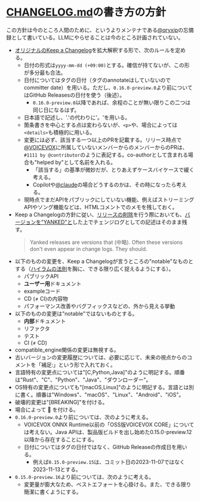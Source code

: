 # [CHANGELOG.md]の書き方の方針

この方針は今のところ人間のために、というよりメンテナである[@qryxip]の忘備録として書いている。LLMにやらせることは今のところ計画されていない。

- [オリジナルのKeep a Changelog]を拡大解釈する形で、次のルールを定める。
    - 日付の形式は`yyyy-mm-dd (+09:00)`とする。確信が持てないが、この形が多分最も合法。
    - 日付についてはタグの日付（タグのannotateはしていないのでcommitter date）を用いる。ただし、`0.16.0-preview.0`より前についてはGitHub Releasesの日付を使う（後述）。
        - `0.16.0-preview.0`以降であれば、余程のことが無い限りこの二つは同じ日になるはず。
    - 日本語で記述し、'.'の代わりに'。'を用いる。
    - 箇条書きを中心とする点は変わらないが、`<p>`や、場合によっては`<details>`も積極的に用いる。
    - 変更には必ず、該当する一つ以上のPRを記載する。リリース時点で[@VOICEVOX]に所属していないメンバーからのメンバーからのPRは、`#1111 by @contributor`のように表記する。co-authorとして含まれる場合も"helped by"として名前を入れる。
        - 「該当する」の基準が微妙だが、とりあえずケースバイケースで緩く考える。
        - Copilotや[@claude]の場合どうするのかは、その時になったら考える。
    - 現時点でまだAPIをパブリックにしていない機能、例えばストリーミングAPIやソング機能などは、HTMLコメントでのメモを残しておく。
- Keep a Changelogの方針に従い、[リリースの削除]を行う際においても、[バージョンを"YANKED"と]した上でチェンジログとしての記述はそのまま残す。
    > Yanked releases are versions that (中略). Often these versions don't even appear in change logs. They should.
- 以下のものの変更を、Keep a Changelogが言うところの"notable"なものとする（[ハイラムの法則]を胸に、できる限り広く捉えるようにする）。
    - パブリックAPI
    - **ユーザー用**ドキュメント
    - exampleコード
    - CD (≠ CI)の内容物
    - パフォーマンス改善やバグフィックスなどの、外から見える挙動
- 以下のものの変更は"notable"ではないものとする。
    - **内部**ドキュメント
    - リファクタ
    - テスト
    - CI (≠ CD)
- compatible\_engine関係の変更は無視する。
- 古いバージョンの変更履歴については、必要に応じて、未来の視点からのコメントを「補足:」という形で入れておく。
- 言語特有の変更点については"\[C,Python,Java\]"のように明記する。順番は"Rust"、"C"、"Python"、"Java"、"ダウンローダー"。
- OS特有の変更点についても"\[macOS,Linux\]"のように明記する。言語とは別に書く。順番は"Windows"、"macOS"、"Linux"、"Android"、"iOS"。
- 破壊的変更は"\[BREAKING\]"を付ける。
- 場合によって :tada: を付ける。
- `0.16.0-preview.0`より前については、次のように考える。
    - VOICEVOX ONNX Runtime以前の「OSS版VOICEVOX CORE」については考えない。Java APIは、製品版ビルドを出し始めた0.15.0-preview.12以降から存在することにする。
    - 日付についてはタグの日付ではなく、GitHub Releaseの作成日を用いる。
        -  例えば`0.15.0-preview.15`は、コミット日の2023-11-07ではなく2023-11-13とする。
- `0.15.0-preview.16`より前については、次のように考える。
    - 変更量が膨大なため、ベストエフォートを心掛ける。また、できる限り簡潔に書くようにする。

[CHANGELOG.md]: ../../../CHANGELOG.md
[@qryxip]: https://github.com/qryxip
[オリジナルのKeep a Changelog]: https://keepachangelog.com/en/1.1.0/
[@VOICEVOX]: https://github.com/VOICEVOX
[@claude]: https://github.com/claude
[リリースの削除]: https://github.com/VOICEVOX/voicevox_core/issues/1067
[バージョンを"YANKED"と]: https://keepachangelog.com/en/1.1.0/#yanked
[ハイラムの法則]: https://www.hyrumslaw.com/
